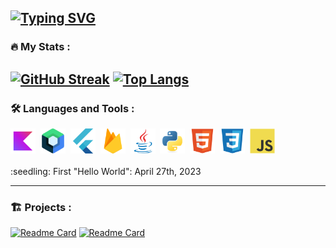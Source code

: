 [![Typing SVG](https://readme-typing-svg.demolab.com?font=Fira+Code&weight=500&size=24&duration=2500&pause=1000&color=1acef6&background=FFFBE800&vCenter=true&random=false&width=600&height=50&lines=Greetings!✨;Aspiring+Mobile+Developer!🚀;Kotlin++|++Jetpack+Compose++|++Flutter)](https://git.io/typing-svg)
---
### :fire: My Stats :
[![GitHub Streak](http://github-readme-streak-stats.herokuapp.com?user=elginbrian&theme=algolia)](https://git.io/streak-stats)
[![Top Langs](https://github-readme-stats.vercel.app/api/top-langs/?username=elginbrian&layout=compact&theme=algolia)](https://github.com/anuraghazra/github-readme-stats)
---
### :hammer_and_wrench: Languages and Tools :
<div>
  <img src="https://github.com/devicons/devicon/blob/master/icons/kotlin/kotlin-original.svg" title="Kotlin" alt="Kotlin" width="40" height="40"/>&nbsp;
  <img src="https://github.com/devicons/devicon/blob/master/icons/jetpackcompose/jetpackcompose-original.svg" title="Compose" alt="Compose" width="40" height="40"/>&nbsp;
  <img src="https://github.com/devicons/devicon/blob/master/icons/flutter/flutter-original.svg" title="Flutter" alt="Flutter" width="40" height="40"/>&nbsp;
  <img src="https://github.com/devicons/devicon/blob/master/icons/firebase/firebase-original.svg" title="Firebase" alt="Firebase" width="40" height="40"/>&nbsp;
  <img src="https://github.com/devicons/devicon/blob/master/icons/java/java-original.svg" title="Java" alt="Java" width="40" height="40"/>&nbsp;
   <img src="https://github.com/devicons/devicon/blob/master/icons/python/python-original.svg" title="Phyton" alt="Phyton" width="40" height="40"/>&nbsp;
  <img src="https://github.com/devicons/devicon/blob/master/icons/html5/html5-original.svg" title="HTML5" alt="HTML" width="40" height="40"/>&nbsp;
  <img src="https://github.com/devicons/devicon/blob/master/icons/css3/css3-original.svg"  title="CSS3" alt="CSS" width="40" height="40"/>&nbsp;
  <img src="https://github.com/devicons/devicon/blob/master/icons/javascript/javascript-original.svg" title="JavaScript" alt="JavaScript" width="40" height="40"/>&nbsp;
</div> <br/>
:seedling: First "Hello World": April 27th, 2023

---
### 🏗️ Projects :
[![Readme Card](https://github-readme-stats.vercel.app/api/pin/?username=elginbrian&repo=COMPFEST16-SEA-SALON&theme=algolia)](https://github.com/elginbrian/COMPFEST16-SEA-SALON)
[![Readme Card](https://github-readme-stats.vercel.app/api/pin/?username=5bounties&repo=5bounties-Trufriend-FE&theme=algolia)](https://github.com/5bounties/5bounties-Trufriend-FE)

